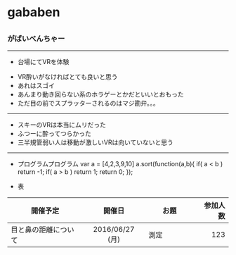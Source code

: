 # gababen
## 
### がばいべんちゃー 
----
 * 台場にてVRを体験
 + VR酔いがなければとても良いと思う
 + あれはスゴイ
 + あんまり動き回らない系のホラゲーとかだといいとおもった
 + ただ目の前でスプラッターされるのはマジ勘弁。。。
----

- スキーのVRは本当にムリだった
- ふつーに酔ってつらかった
- 三半規管弱い人は移動が激しいVRは向いていないと思う
 
----

 * プログラムプログラム
var a = [4,2,3,9,10]
a.sort(function(a,b){
        if( a < b ) return -1;
        if( a > b ) return 1;
        return 0;
});

 * 表

| 開催予定        　　 | 開催日          | お題                | 参加人数|
| -------------------- |:---------------:| ------------------- | -------:|
| 目と鼻の距離について | 2016/06/27 (月) | 測定　　　　        | 123     |


